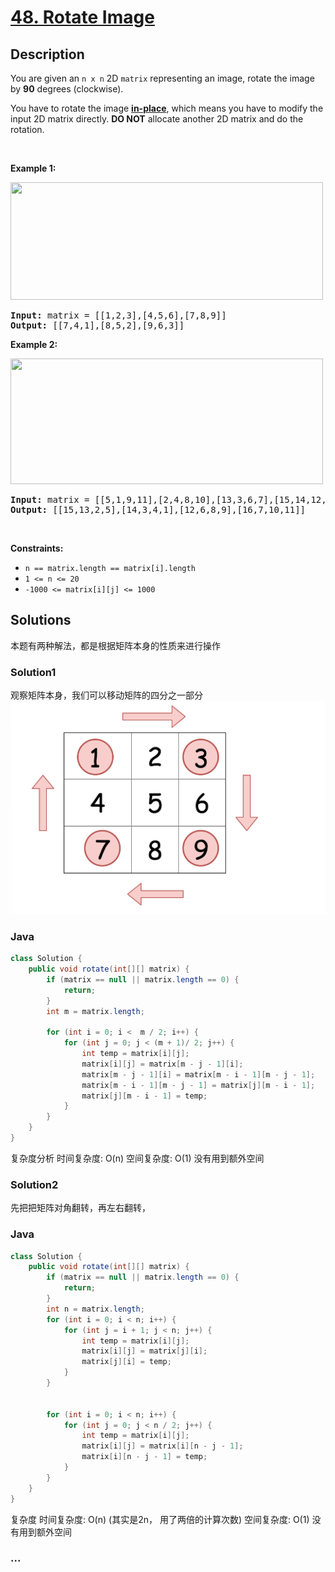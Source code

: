 # [48. Rotate Image](https://leetcode.com/problems/rotate-image)

## Description

<p>You are given an <code>n x n</code> 2D <code>matrix</code> representing an image, rotate the image by <strong>90</strong> degrees (clockwise).</p>

<p>You have to rotate the image <a href="https://en.wikipedia.org/wiki/In-place_algorithm" target="_blank"><strong>in-place</strong></a>, which means you have to modify the input 2D matrix directly. <strong>DO NOT</strong> allocate another 2D matrix and do the rotation.</p>

<p>&nbsp;</p>
<p><strong>Example 1:</strong></p>
<img alt="" src="https://assets.leetcode.com/uploads/2020/08/28/mat1.jpg" style="width: 500px; height: 188px;" />
<pre>
<strong>Input:</strong> matrix = [[1,2,3],[4,5,6],[7,8,9]]
<strong>Output:</strong> [[7,4,1],[8,5,2],[9,6,3]]
</pre>

<p><strong>Example 2:</strong></p>
<img alt="" src="https://assets.leetcode.com/uploads/2020/08/28/mat2.jpg" style="width: 500px; height: 201px;" />
<pre>
<strong>Input:</strong> matrix = [[5,1,9,11],[2,4,8,10],[13,3,6,7],[15,14,12,16]]
<strong>Output:</strong> [[15,13,2,5],[14,3,4,1],[12,6,8,9],[16,7,10,11]]
</pre>

<p>&nbsp;</p>
<p><strong>Constraints:</strong></p>

<ul>
	<li><code>n == matrix.length == matrix[i].length</code></li>
	<li><code>1 &lt;= n &lt;= 20</code></li>
	<li><code>-1000 &lt;= matrix[i][j] &lt;= 1000</code></li>
</ul>


## Solutions

<!-- tabs:start -->
本题有两种解法，都是根据矩阵本身的性质来进行操作
### Solution1
观察矩阵本身，我们可以移动矩阵的四分之一部分
![img.png](img.png)


### **Java**

```java
class Solution {
    public void rotate(int[][] matrix) {
        if (matrix == null || matrix.length == 0) {
            return;
        }
        int m = matrix.length;

        for (int i = 0; i <  m / 2; i++) {
            for (int j = 0; j < (m + 1)/ 2; j++) {
                int temp = matrix[i][j];
                matrix[i][j] = matrix[m - j - 1][i];
                matrix[m - j - 1][i] = matrix[m - i - 1][m - j - 1];
                matrix[m - i - 1][m - j - 1] = matrix[j][m - i - 1];
                matrix[j][m - i - 1] = temp;
            }
        }
    }
}
```
复杂度分析
时间复杂度: O(n)
空间复杂度: O(1) 没有用到额外空间


### Solution2
先把把矩阵对角翻转，再左右翻转， 

### **Java**

```java
class Solution {
    public void rotate(int[][] matrix) {
        if (matrix == null || matrix.length == 0) {
            return;
        }
        int n = matrix.length;
        for (int i = 0; i < n; i++) {
            for (int j = i + 1; j < n; j++) {
                int temp = matrix[i][j];
                matrix[i][j] = matrix[j][i];
                matrix[j][i] = temp;
            }
        }


        for (int i = 0; i < n; i++) {
            for (int j = 0; j < n / 2; j++) {
                int temp = matrix[i][j];
                matrix[i][j] = matrix[i][n - j - 1];
                matrix[i][n - j - 1] = temp;
            }
        }
    }
}
```
复杂度
时间复杂度: O(n) (其实是2n， 用了两倍的计算次数)
空间复杂度: O(1) 没有用到额外空间

### **...**

```

```

<!-- tabs:end -->
